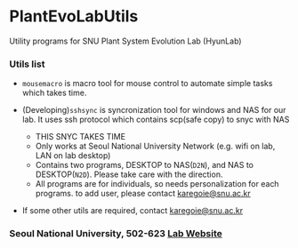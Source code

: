 # PlantEvoLabUtils
Utility programs for SNU Plant System Evolution Lab (HyunLab)

### Utils list
* `mousemacro` is macro tool for mouse control to automate simple tasks which takes time. 
* (Developing)`sshsync` is syncronization tool for windows and NAS for our lab. It uses ssh protocol which contains scp(safe copy) to snyc with NAS
  * THIS SNYC TAKES TIME
  * Only works at Seoul National University Network (e.g. wifi on lab, LAN on lab desktop)
  * Contains two programs, DESKTOP to NAS(`D2N`), and NAS to DESKTOP(`N2D`). Please take care with the direction. 
  * All programs are for individuals, so needs personalization for each programs. to add user, please contact karegoie@snu.ac.kr

* If some other utils are required, contact karegoie@snu.ac.kr





### Seoul National University, 502-623 [Lab Website](https://biosci.snu.ac.kr/hyunlab)


